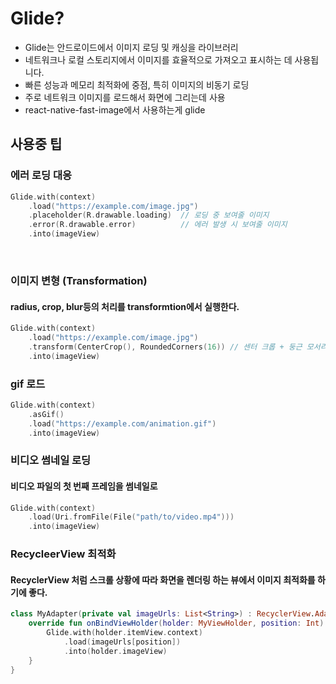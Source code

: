 # Glide?

- Glide는 안드로이드에서 이미지 로딩 및 캐싱을 라이브러리
- 네트워크나 로컬 스토리지에서 이미지를 효율적으로 가져오고 표시하는 데 사용됩니다.
- 빠른 성능과 메모리 최적화에 중점, 특히 이미지의 비동기 로딩
- 주로 네트워크 이미지를 로드해서 화면에 그리는데 사용
- react-native-fast-image에서 사용하는게 glide

## 사용중 팁

### 에러 로딩 대응

```kotlin
Glide.with(context)
    .load("https://example.com/image.jpg")
    .placeholder(R.drawable.loading)  // 로딩 중 보여줄 이미지
    .error(R.drawable.error)          // 에러 발생 시 보여줄 이미지
    .into(imageView)
```

<br/>

### 이미지 변형 (Transformation)

#### radius, crop, blur등의 처리를 transformtion에서 실행한다.

```kotlin
Glide.with(context)
    .load("https://example.com/image.jpg")
    .transform(CenterCrop(), RoundedCorners(16)) // 센터 크롭 + 둥근 모서리
    .into(imageView)
```

### gif 로드

```kotlin
Glide.with(context)
    .asGif()
    .load("https://example.com/animation.gif")
    .into(imageView)
```

### 비디오 썸네일 로딩

#### 비디오 파일의 첫 번째 프레임을 썸네일로

```kotlin
Glide.with(context)
    .load(Uri.fromFile(File("path/to/video.mp4")))
    .into(imageView)
```

### RecycleerView 최적화

#### RecyclerView 처럼 스크롤 상황에 따라 화면을 렌더링 하는 뷰에서 이미지 최적화를 하기에 좋다.

```kotlin
class MyAdapter(private val imageUrls: List<String>) : RecyclerView.Adapter<MyViewHolder>() {
    override fun onBindViewHolder(holder: MyViewHolder, position: Int) {
        Glide.with(holder.itemView.context)
            .load(imageUrls[position])
            .into(holder.imageView)
    }
}
```
